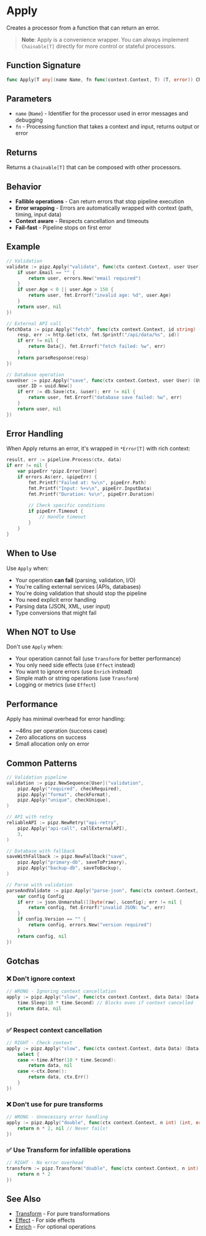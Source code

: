 # Apply

Creates a processor from a function that can return an error.

> **Note**: Apply is a convenience wrapper. You can always implement `Chainable[T]` directly for more control or stateful processors.

## Function Signature

```go
func Apply[T any](name Name, fn func(context.Context, T) (T, error)) Chainable[T]
```

## Parameters

- `name` (`Name`) - Identifier for the processor used in error messages and debugging
- `fn` - Processing function that takes a context and input, returns output or error

## Returns

Returns a `Chainable[T]` that can be composed with other processors.

## Behavior

- **Fallible operations** - Can return errors that stop pipeline execution
- **Error wrapping** - Errors are automatically wrapped with context (path, timing, input data)
- **Context aware** - Respects cancellation and timeouts
- **Fail-fast** - Pipeline stops on first error

## Example

```go
// Validation
validate := pipz.Apply("validate", func(ctx context.Context, user User) (User, error) {
    if user.Email == "" {
        return user, errors.New("email required")
    }
    if user.Age < 0 || user.Age > 150 {
        return user, fmt.Errorf("invalid age: %d", user.Age)
    }
    return user, nil
})

// External API call
fetchData := pipz.Apply("fetch", func(ctx context.Context, id string) (Data, error) {
    resp, err := http.Get(ctx, fmt.Sprintf("/api/data/%s", id))
    if err != nil {
        return Data{}, fmt.Errorf("fetch failed: %w", err)
    }
    return parseResponse(resp)
})

// Database operation
saveUser := pipz.Apply("save", func(ctx context.Context, user User) (User, error) {
    user.ID = uuid.New()
    if err := db.Save(ctx, &user); err != nil {
        return user, fmt.Errorf("database save failed: %w", err)
    }
    return user, nil
})
```

## Error Handling

When Apply returns an error, it's wrapped in `*Error[T]` with rich context:

```go
result, err := pipeline.Process(ctx, data)
if err != nil {
    var pipeErr *pipz.Error[User]
    if errors.As(err, &pipeErr) {
        fmt.Printf("Failed at: %v\n", pipeErr.Path)
        fmt.Printf("Input: %+v\n", pipeErr.InputData)
        fmt.Printf("Duration: %v\n", pipeErr.Duration)
        
        // Check specific conditions
        if pipeErr.Timeout {
            // Handle timeout
        }
    }
}
```

## When to Use

Use `Apply` when:
- Your operation **can fail** (parsing, validation, I/O)
- You're calling external services (APIs, databases)
- You're doing validation that should stop the pipeline
- You need explicit error handling
- Parsing data (JSON, XML, user input)
- Type conversions that might fail

## When NOT to Use

Don't use `Apply` when:
- Your operation cannot fail (use `Transform` for better performance)
- You only need side effects (use `Effect` instead)
- You want to ignore errors (use `Enrich` instead)
- Simple math or string operations (use `Transform`)
- Logging or metrics (use `Effect`)

## Performance

Apply has minimal overhead for error handling:
- ~46ns per operation (success case)
- Zero allocations on success
- Small allocation only on error

## Common Patterns

```go
// Validation pipeline
validation := pipz.NewSequence[User]("validation",
    pipz.Apply("required", checkRequired),
    pipz.Apply("format", checkFormat),
    pipz.Apply("unique", checkUnique),
)

// API with retry
reliableAPI := pipz.NewRetry("api-retry",
    pipz.Apply("api-call", callExternalAPI),
    3,
)

// Database with fallback
saveWithFallback := pipz.NewFallback("save",
    pipz.Apply("primary-db", saveToPrimary),
    pipz.Apply("backup-db", saveToBackup),
)

// Parse with validation
parseAndValidate := pipz.Apply("parse-json", func(ctx context.Context, raw string) (Config, error) {
    var config Config
    if err := json.Unmarshal([]byte(raw), &config); err != nil {
        return config, fmt.Errorf("invalid JSON: %w", err)
    }
    if config.Version == "" {
        return config, errors.New("version required")
    }
    return config, nil
})
```

## Gotchas

### ❌ Don't ignore context
```go
// WRONG - Ignoring context cancellation
apply := pipz.Apply("slow", func(ctx context.Context, data Data) (Data, error) {
    time.Sleep(10 * time.Second) // Blocks even if context cancelled
    return data, nil
})
```

### ✅ Respect context cancellation
```go
// RIGHT - Check context
apply := pipz.Apply("slow", func(ctx context.Context, data Data) (Data, error) {
    select {
    case <-time.After(10 * time.Second):
        return data, nil
    case <-ctx.Done():
        return data, ctx.Err()
    }
})
```

### ❌ Don't use for pure transforms
```go
// WRONG - Unnecessary error handling
apply := pipz.Apply("double", func(ctx context.Context, n int) (int, error) {
    return n * 2, nil // Never fails!
})
```

### ✅ Use Transform for infallible operations
```go
// RIGHT - No error overhead
transform := pipz.Transform("double", func(ctx context.Context, n int) int {
    return n * 2
})
```

## See Also

- [Transform](./transform.md) - For pure transformations
- [Effect](./effect.md) - For side effects
- [Enrich](./enrich.md) - For optional operations